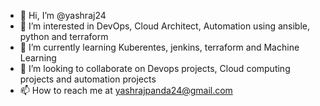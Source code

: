 - 👋 Hi, I’m @yashraj24
- 👀 I’m interested in DevOps, Cloud Architect, Automation using ansible, python and terraform
- 🌱 I’m currently learning Kuberentes, jenkins, terraform and Machine Learning
- 💞️ I’m looking to collaborate on Devops projects, Cloud computing projects and automation projects 
- 📫 How to reach me at yashrajpanda24@gmail.com

<!---
yashraj24/yashraj24 is a ✨ special ✨ repository because its `README.md` (this file) appears on your GitHub profile.
You can click the Preview link to take a look at your changes.
--->
